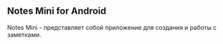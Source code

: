 ## Notes Mini for Android  <a name="paragraph0"></a>

Notes Mini - представляет собой приложение для создания и работы с заметками.
